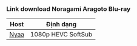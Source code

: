 ### **Link download Noragami Aragoto Blu-ray**

| Host          | Định dạng          |
| ------------- |:------------------:|
| [Nyaa](https://nyaa.si/view/1957263)      | 1080p HEVC SoftSub |